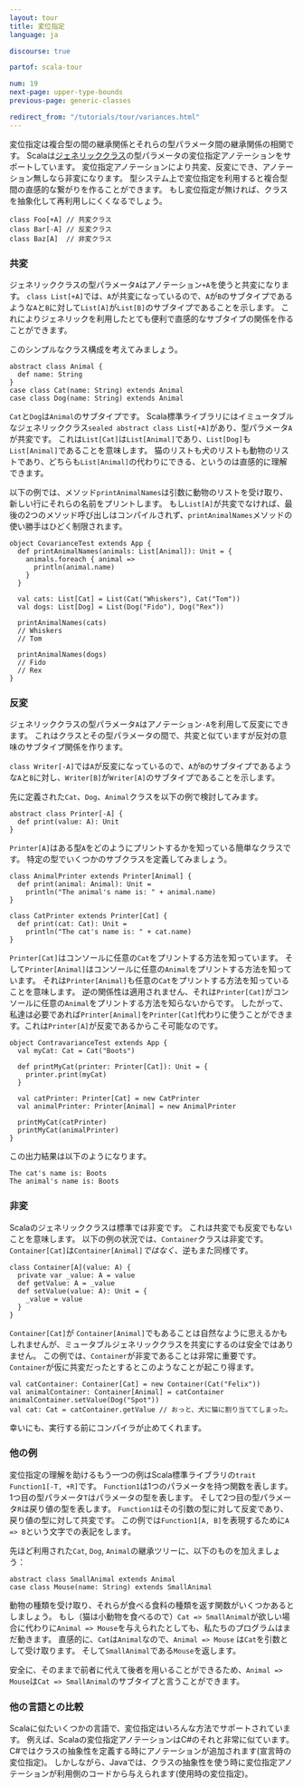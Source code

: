 ```yaml
---
layout: tour
title: 変位指定
language: ja

discourse: true

partof: scala-tour

num: 19
next-page: upper-type-bounds
previous-page: generic-classes

redirect_from: "/tutorials/tour/variances.html"
---
```


変位指定は複合型の間の継承関係とそれらの型パラメータ間の継承関係の相関です。
Scalaは[ジェネリッククラス](generic-classes.html)の型パラメータの変位指定アノテーションをサポートしています。
変位指定アノテーションにより共変、反変にでき、アノテーション無しなら非変になります。
型システム上で変位指定を利用すると複合型間の直感的な繋がりを作ることができます。
もし変位指定が無ければ、クラスを抽象化して再利用しにくくなるでしょう。


```tut
class Foo[+A] // 共変クラス
class Bar[-A] // 反変クラス
class Baz[A]  // 非変クラス
```

### 共変

ジェネリッククラスの型パラメータ`A`はアノテーション`+A`を使うと共変になります。
`class List[+A]`では、`A`が共変になっているので、`A`が`B`のサブタイプであるような`A`と`B`に対して`List[A]`が`List[B]`のサブタイプであることを示します。
これによりジェネリックを利用したとても便利で直感的なサブタイプの関係を作ることができます。

このシンプルなクラス構成を考えてみましょう。

```tut
abstract class Animal {
  def name: String
}
case class Cat(name: String) extends Animal
case class Dog(name: String) extends Animal
```
`Cat`と`Dog`は`Animal`のサブタイプです。
Scala標準ライブラリにはイミュータブルなジェネリッククラス`sealed abstract class List[+A]`があり、型パラメータ`A`が共変です。
これは`List[Cat]`は`List[Animal]`であり、`List[Dog]`も`List[Animal]`であることを意味します。
猫のリストも犬のリストも動物のリストであり、どちらも`List[Animal]`の代わりにできる、というのは直感的に理解できます。

以下の例では、メソッド`printAnimalNames`は引数に動物のリストを受け取り、新しい行にそれらの名前をプリントします。
もし`List[A]`が共変でなければ、最後の2つのメソッド呼び出しはコンパイルされず、`printAnimalNames`メソッドの使い勝手はひどく制限されます。

```tut
object CovarianceTest extends App {
  def printAnimalNames(animals: List[Animal]): Unit = {
    animals.foreach { animal =>
      println(animal.name)
    }
  }

  val cats: List[Cat] = List(Cat("Whiskers"), Cat("Tom"))
  val dogs: List[Dog] = List(Dog("Fido"), Dog("Rex"))

  printAnimalNames(cats)
  // Whiskers
  // Tom

  printAnimalNames(dogs)
  // Fido
  // Rex
}
```

### 反変

ジェネリッククラスの型パラメータ`A`はアノテーション`-A`を利用して反変にできます。
これはクラスとその型パラメータの間で、共変と似ていますが反対の意味のサブタイプ関係を作ります。

`class Writer[-A]`では`A`が反変になっているので、`A`が`B`のサブタイプであるような`A`と`B`に対し、`Writer[B]`が`Writer[A]`のサブタイプであることを示します。

先に定義された`Cat`、`Dog`、`Animal`クラスを以下の例で検討してみます。

```tut
abstract class Printer[-A] {
  def print(value: A): Unit
}
```
`Printer[A]`はある型`A`をどのようにプリントするかを知っている簡単なクラスです。
特定の型でいくつかのサブクラスを定義してみましょう。

```tut
class AnimalPrinter extends Printer[Animal] {
  def print(animal: Animal): Unit =
    println("The animal's name is: " + animal.name)
}

class CatPrinter extends Printer[Cat] {
  def print(cat: Cat): Unit =
    println("The cat's name is: " + cat.name)
}
```
`Printer[Cat]`はコンソールに任意の`Cat`をプリントする方法を知っています。
そして`Printer[Animal]`はコンソールに任意の`Animal`をプリントする方法を知っています。
それは`Printer[Animal]`も任意の`Cat`をプリントする方法を知っていることを意味します。
逆の関係性は適用されません、それは`Printer[Cat]`がコンソールに任意の`Animal`をプリントする方法を知らないからです。
したがって、私達は必要であれば`Printer[Animal]`を`Printer[Cat]`代わりに使うことができます。これは`Printer[A]`が反変であるからこそ可能なのです。

```tut
object ContravarianceTest extends App {
  val myCat: Cat = Cat("Boots")

  def printMyCat(printer: Printer[Cat]): Unit = {
    printer.print(myCat)
  }

  val catPrinter: Printer[Cat] = new CatPrinter
  val animalPrinter: Printer[Animal] = new AnimalPrinter

  printMyCat(catPrinter)
  printMyCat(animalPrinter)
}
```

この出力結果は以下のようになります。

```
The cat's name is: Boots
The animal's name is: Boots
```

### 非変

Scalaのジェネリッククラスは標準では非変です。
これは共変でも反変でもないことを意味します。
以下の例の状況では、`Container`クラスは非変です。`Container[Cat]`は`Container[Animal]`_ではなく_、逆もまた同様です。

```tut
class Container[A](value: A) {
  private var _value: A = value
  def getValue: A = _value
  def setValue(value: A): Unit = {
    _value = value
  }
}
```
`Container[Cat]`が `Container[Animal]`でもあることは自然なように思えるかもしれませんが、ミュータブルジェネリッククラスを共変にするのは安全ではありません。
この例では、`Container`が非変であることは非常に重要です。`Container`が仮に共変だったとするとこのようなことが起こり得ます。

```
val catContainer: Container[Cat] = new Container(Cat("Felix"))
val animalContainer: Container[Animal] = catContainer
animalContainer.setValue(Dog("Spot"))
val cat: Cat = catContainer.getValue // おっと、犬に猫に割り当ててしまった。
```

幸いにも、実行する前にコンパイラが止めてくれます。

### 他の例

変位指定の理解を助けるもう一つの例はScala標準ライブラリの`trait Function1[-T, +R]`です。
`Function1`は1つのパラメータを持つ関数を表します。1つ目の型パラメータ`T`はパラメータの型を表します。
そして2つ目の型パラメータ`R`は戻り値の型を表します。
`Function1`はその引数の型に対して反変であり、戻り値の型に対して共変です。
この例では`Function1[A, B]`を表現するために`A => B`という文字での表記をします。

先ほど利用された`Cat`, `Dog`, `Animal`の継承ツリーに、以下のものを加えましょう：

```tut
abstract class SmallAnimal extends Animal
case class Mouse(name: String) extends SmallAnimal
```

動物の種類を受け取り、それらが食べる食料の種類を返す関数がいくつかあるとしましょう。
もし（猫は小動物を食べるので）`Cat => SmallAnimal`が欲しい場合に代わりに`Animal => Mouse`を与えられたとしても、私たちのプログラムはまだ動きます。
直感的に、`Cat`は`Animal`なので、`Animal => Mouse` は`Cat`を引数として受け取ります。
そして`SmallAnimal`である`Mouse`を返します。

安全に、そのままで前者に代えて後者を用いることができるため、`Animal => Mouse`は`Cat => SmallAnimal`のサブタイプと言うことができます。

### 他の言語との比較

Scalaに似たいくつかの言語で、変位指定はいろんな方法でサポートされています。
例えば、Scalaの変位指定アノテーションはC#のそれと非常に似ています。C#ではクラスの抽象性を定義する時にアノテーションが追加されます(宣言時の変位指定)。
しかしながら、Javaでは、クラスの抽象性を使う時に変位指定アノテーションが利用側のコードから与えられます(使用時の変位指定)。
